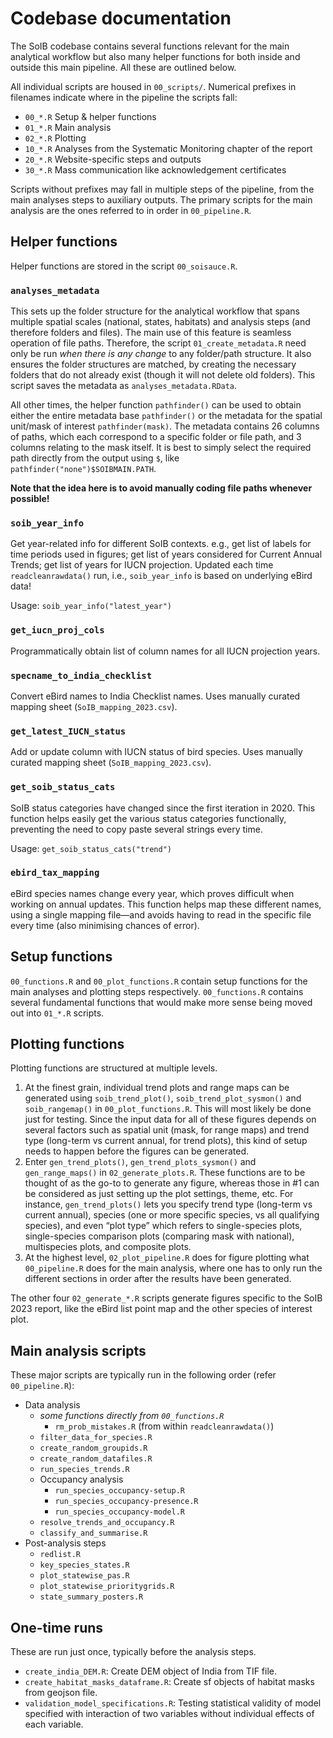 # Codebase documentation


The SoIB codebase contains several functions relevant for the main
analytical workflow but also many helper functions for both inside and
outside this main pipeline. All these are outlined below.

All individual scripts are housed in `00_scripts/`. Numerical prefixes
in filenames indicate where in the pipeline the scripts fall:

-   `00_*.R` Setup & helper functions
-   `01_*.R` Main analysis
-   `02_*.R` Plotting
-   `10_*.R` Analyses from the Systematic Monitoring chapter of the
    report
-   `20_*.R` Website-specific steps and outputs
-   `30_*.R` Mass communication like acknowledgement certificates

Scripts without prefixes may fall in multiple steps of the pipeline,
from the main analyses steps to auxiliary outputs. The primary scripts
for the main analysis are the ones referred to in order in
`00_pipeline.R`.

## Helper functions

Helper functions are stored in the script `00_soisauce.R`.

### `analyses_metadata`

This sets up the folder structure for the analytical workflow that spans
multiple spatial scales (national, states, habitats) and analysis steps
(and therefore folders and files). The main use of this feature is
seamless operation of file paths. Therefore, the script
`01_create_metadata.R` need only be run *when there is any change* to
any folder/path structure. It also ensures the folder structures are
matched, by creating the necessary folders that do not already exist
(though it will not delete old folders). This script saves the metadata
as `analyses_metadata.RData`.

All other times, the helper function `pathfinder()` can be used to
obtain either the entire metadata base `pathfinder()` or the metadata
for the spatial unit/mask of interest `pathfinder(mask)`. The metadata
contains 26 columns of paths, which each correspond to a specific folder
or file path, and 3 columns relating to the mask itself. It is best to
simply select the required path directly from the output using `$`, like
`pathfinder("none")$SOIBMAIN.PATH`.

**Note that the idea here is to avoid manually coding file paths
whenever possible!**

### `soib_year_info`

Get year-related info for different SoIB contexts. e.g., get list of
labels for time periods used in figures; get list of years considered
for Current Annual Trends; get list of years for IUCN projection.
Updated each time `readcleanrawdata()` run, i.e., `soib_year_info` is
based on underlying eBird data!

Usage: `soib_year_info("latest_year")`

### `get_iucn_proj_cols`

Programmatically obtain list of column names for all IUCN projection
years.

### `specname_to_india_checklist`

Convert eBird names to India Checklist names. Uses manually curated
mapping sheet (`SoIB_mapping_2023.csv`).

### `get_latest_IUCN_status`

Add or update column with IUCN status of bird species. Uses manually
curated mapping sheet (`SoIB_mapping_2023.csv`).

### `get_soib_status_cats`

SoIB status categories have changed since the first iteration in 2020.
This function helps easily get the various status categories
functionally, preventing the need to copy paste several strings every
time.

Usage: `get_soib_status_cats("trend")`

### `ebird_tax_mapping`

eBird species names change every year, which proves difficult when
working on annual updates. This function helps map these different
names, using a single mapping file—and avoids having to read in the
specific file every time (also minimising chances of error).

## Setup functions

`00_functions.R` and `00_plot_functions.R` contain setup functions for
the main analyses and plotting steps respectively. `00_functions.R`
contains several fundamental functions that would make more sense being
moved out into `01_*.R` scripts.

## Plotting functions

Plotting functions are structured at multiple levels.

1.  At the finest grain, individual trend plots and range maps can be
    generated using `soib_trend_plot()`, `soib_trend_plot_sysmon()` and
    `soib_rangemap()` in `00_plot_functions.R`. This will most likely be
    done just for testing. Since the input data for all of these figures
    depends on several factors such as spatial unit (mask, for range
    maps) and trend type (long-term vs current annual, for trend plots),
    this kind of setup needs to happen before the figures can be
    generated.
2.  Enter `gen_trend_plots()`, `gen_trend_plots_sysmon()` and
    `gen_range_maps()` in `02_generate_plots.R`. These functions are to
    be thought of as the go-to to generate any figure, whereas those in
    #1 can be considered as just setting up the plot settings, theme,
    etc. For instance, `gen_trend_plots()` lets you specify trend type
    (long-term vs current annual), species (one or more specific
    species, vs all qualifying species), and even “plot type” which
    refers to single-species plots, single-species comparison plots
    (comparing mask with national), multispecies plots, and composite
    plots.
3.  At the highest level, `02_plot_pipeline.R` does for figure plotting
    what `00_pipeline.R` does for the main analysis, where one has to
    only run the different sections in order after the results have been
    generated.

The other four `02_generate_*.R` scripts generate figures specific to
the SoIB 2023 report, like the eBird list point map and the other
species of interest plot.

## Main analysis scripts

These major scripts are typically run in the following order (refer
`00_pipeline.R`):

-   Data analysis
    -   *some functions directly from `00_functions.R`*
        -   `rm_prob_mistakes.R` (from within `readcleanrawdata()`)
    -   `filter_data_for_species.R`
    -   `create_random_groupids.R`
    -   `create_random_datafiles.R`
    -   `run_species_trends.R`
    -   Occupancy analysis
        -   `run_species_occupancy-setup.R`
        -   `run_species_occupancy-presence.R`
        -   `run_species_occupancy-model.R`
    -   `resolve_trends_and_occupancy.R`
    -   `classify_and_summarise.R`
-   Post-analysis steps
    -   `redlist.R`
    -   `key_species_states.R`
    -   `plot_statewise_pas.R`
    -   `plot_statewise_prioritygrids.R`
    -   `state_summary_posters.R`

## One-time runs

These are run just once, typically before the analysis steps.

-   `create_india_DEM.R`: Create DEM object of India from TIF file.
-   `create_habitat_masks_dataframe.R`: Create sf objects of habitat
    masks from geojson file.
-   `validation_model_specifications.R`: Testing statistical validity of
    model specified with interaction of two variables without individual
    effects of each variable.
